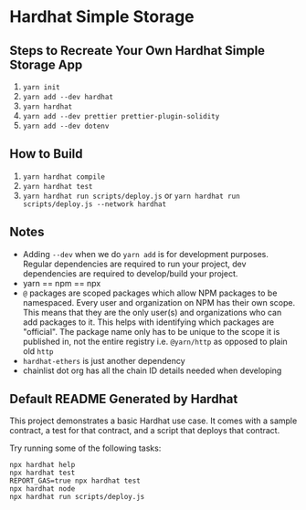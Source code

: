 # Hardhat Simple Storage

## Steps to Recreate Your Own Hardhat Simple Storage App

1. `yarn init`
2. `yarn add --dev hardhat`
3. `yarn hardhat`
4. `yarn add --dev prettier prettier-plugin-solidity`
5. `yarn add --dev dotenv`

## How to Build

1. `yarn hardhat compile`
2. `yarn hardhat test`
3. `yarn hardhat run scripts/deploy.js` or `yarn hardhat run scripts/deploy.js --network hardhat`

## Notes

- Adding `--dev` when we do `yarn add` is for development purposes. Regular dependencies are required to run your project, dev dependencies are required to develop/build your project.
- yarn == npm == npx
- `@` packages are scoped packages which allow NPM packages to be namespaced. Every user and organization on NPM has their own scope. This means that they are the only user(s) and organizations who can add packages to it. This helps with identifying which packages are "official". The package name only has to be unique to the scope it is published in, not the entire registry i.e. `@yarn/http` as opposed to plain old `http`
- `hardhat-ethers` is just another dependency
- chainlist dot org has all the chain ID details needed when developing

## Default README Generated by Hardhat

This project demonstrates a basic Hardhat use case. It comes with a sample contract, a test for that contract, and a script that deploys that contract.

Try running some of the following tasks:

```shell
npx hardhat help
npx hardhat test
REPORT_GAS=true npx hardhat test
npx hardhat node
npx hardhat run scripts/deploy.js
```
